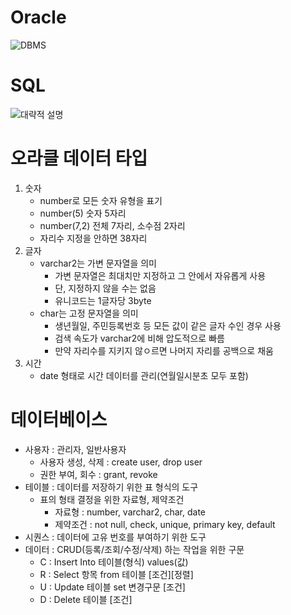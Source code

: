# Oracle
![DBMS](https://cdn.discordapp.com/attachments/1181056701537996810/1192270335312154684/image.png?ex=65a87747&is=65960247&hm=c2f254928908ed21eb8d7f64a8a7c459a1ec1540d523fb2bbdc1664923a0749d&)

# SQL
![대략적 설명](https://cdn.discordapp.com/attachments/1193766807383846936/1193767766516314143/image.png?ex=65ade9de&is=659b74de&hm=53b512214da9b2b742f6e8e75072b175624940af34488884175d8279f225c689&)

# 오라클 데이터 타입
1. 숫자 
	- number로 모든 숫자 유형을 표기
	- number(5) 숫자 5자리
	- number(7,2) 전체 7자리, 소수점 2자리
	- 자리수 지정을 안하면 38자리
2. 글자
	- varchar2는 가변 문자열을 의미
		- 가변 문자열은 최대치만 지정하고 그 안에서 자유롭게 사용
		- 단, 지정하지 않을 수는 없음
		- 유니코드는 1글자당 3byte
	- char는 고정 문자열을 의미
		- 생년월일, 주민등록번호 등 모든 값이 같은 글자 수인 경우 사용
		- 검색 속도가 varchar2에 비해 압도적으로 빠름
		- 만약 자리수를 지키지 않ㅇ르면 나머지 자리를 공백으로 채움
3. 시간
	- date 형태로 시간 데이터를 관리(연월일시분초 모두 포함)
	
# 데이터베이스
- 사용자 : 관리자, 일반사용자
	- 사용자 생성, 삭제 : create user, drop user
	- 권한 부여, 회수 : grant, revoke
- 테이블 : 데이터를 저장하기 위한 표 형식의 도구
	- 표의 형태 결정을 위한 자료형, 제약조건
		- 자료형 : number, varchar2, char, date
		- 제약조건 : not null, check, unique, primary key, default
- 시퀀스 : 데이터에 고유 번호를 부여하기 위한 도구
- 데이터 : CRUD(등록/조회/수정/삭제) 하는 작업을 위한 구문
	- C : Insert Into 테이블(형식) values(값)
	- R : Select 항목 from 테이블 [조건][정렬]
	- U : Update 테이블 set 변경구문 [조건]
	- D : Delete 테이블 [조건]